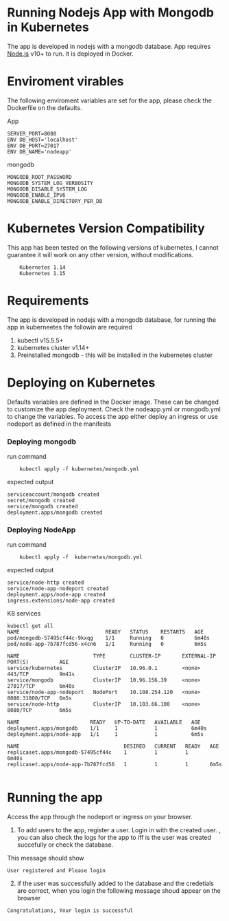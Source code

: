 # Running Nodejs App with Mongodb in Kubernetes
The app is developed in nodejs with a mongodb database. App requires [Node.js](https://nodejs.org/) v10+ to run. it is deployed in Docker.

# Enviroment virables
The following enviroment variables are set for the app, please check the Dockerfile on the defaults.

App
```
SERVER_PORT=8080
ENV DB_HOST='localhost'
ENV DB_PORT=27017
ENV DB_NAME='nodeapp'
```
mongodb
```
MONGODB_ROOT_PASSWORD
MONGODB_SYSTEM_LOG_VERBOSITY
MONGODB_DISABLE_SYSTEM_LOG
MONGODB_ENABLE_IPV6
MONGODB_ENABLE_DIRECTORY_PER_DB
```

# Kubernetes Version Compatibility
This app has been tested on the following versions of kubernetes, I cannot guarantee it will work on any other version, without modifications.
```
    Kubernetes 1.14	
    Kubernetes 1.15
```

# Requirements
The app is developed in nodejs with a mongodb database, for running the app in kuberneetes the followin are required
1. kubectl v15.5.5+
2. kubernetes cluster v1.14+
3. Preinstalled mongodb  - this will be installed in the kubernetes cluster


# Deploying on Kubernetes
Defaults variables are defined in the Docker image. These can be changed to customize the app deployment. Check the nodeapp.yml or mongodb.yml to change the variables. To access the app either deploy an ingress or use nodeport as defined in the manifests 


   
 ### Deploying mongodb

run command
```
    kubectl apply -f kubernetes/mongodb.yml
```

expected output

```
serviceaccount/mongodb created
secret/mongodb created
service/mongodb created
deployment.apps/mongodb created
```
### Deploying NodeApp

run command
```
    kubectl apply -f  kubernetes/mongodb.yml
```

expected output
```
service/node-http created
service/node-app-nodeport created
deployment.apps/node-app created
ingress.extensions/node-app created
```


K8 services
```
kubectl get all
NAME                            READY   STATUS    RESTARTS   AGE
pod/mongodb-57495cf44c-9kxqg    1/1     Running   0          6m40s
pod/node-app-7b787fcd56-x4cn6   1/1     Running   0          6m5s

NAME                        TYPE        CLUSTER-IP       EXTERNAL-IP   PORT(S)          AGE
service/kubernetes          ClusterIP   10.96.0.1        <none>        443/TCP          9m41s
service/mongodb             ClusterIP   10.96.156.39     <none>        27017/TCP        6m40s
service/node-app-nodeport   NodePort    10.108.254.120   <none>        8080:31000/TCP   6m5s
service/node-http           ClusterIP   10.103.66.100    <none>        8080/TCP         6m5s

NAME                       READY   UP-TO-DATE   AVAILABLE   AGE
deployment.apps/mongodb    1/1     1            1           6m40s
deployment.apps/node-app   1/1     1            1           6m5s

NAME                                  DESIRED   CURRENT   READY   AGE
replicaset.apps/mongodb-57495cf44c    1         1         1       6m40s
replicaset.apps/node-app-7b787fcd56   1         1         1       6m5s


```

# Running the app
Access the app through the nodeport or ingress on your browser. 

1. To add users to the app, register a user. Login in with the created user. , you can also check the logs for the app to iff is the user was created succefully or check  the database.

This message should show
```
User registered and Please login
```
2. if the user was successfully added to the database and the credetials are correct, when you login the following message shoud appear on the browser
```
Congratulations, Your login is successful
```

